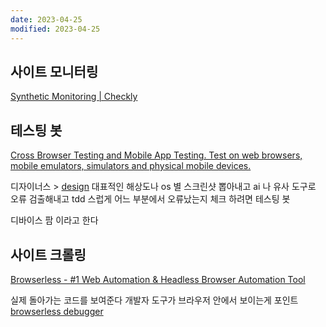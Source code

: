 ```yaml
---
date: 2023-04-25
modified: 2023-04-25
---
```


## 사이트 모니터링

[Synthetic Monitoring | Checkly](https://www.checklyhq.com/product/synthetic-monitoring/)

## 테스팅 봇

[Cross Browser Testing and Mobile App Testing. Test on web browsers, mobile emulators, simulators and physical mobile devices.](https://testingbot.com/)

디자이너스 > [design](../design/design.md)
대표적인 해상도나 os 별 스크린샷 뽑아내고 ai 나 유사 도구로 오류 검출해내고 tdd 스럽게 어느 부분에서 오류났는지 체크
하려면 테스팅 봇

디바이스 팜 이라고 한다

## 사이트 크롤링

[Browserless - #1 Web Automation & Headless Browser Automation Tool](https://www.browserless.io/)

실제 돌아가는 코드를 보여준다
개발자 도구가 브라우저 안에서 보이는게 포인트
[browserless debugger](https://chrome.browserless.io/)
